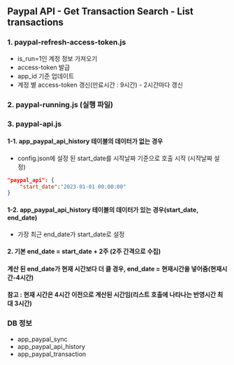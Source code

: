 ## Paypal API - Get Transaction Search - List transactions
### 1. paypal-refresh-access-token.js
- is_run=1인 계정 정보 가져오기
- access-token 발급
- app_id 기준 업데이트
- 계정 별 access-token 갱신(만료시간 : 9시간) - 2시간마다 갱신

### 2. paypal-running.js (실행 파일)
### 3. paypal-api.js
#### 1-1. app_paypal_api_history 테이블의 데이터가 없는 경우
- config.json에 설정 된 start_date를 시작날짜 기준으로 호출 시작 (시작날짜 설정)
```json
"paypal_api": {
    "start_date":"2023-01-01 00:00:00"
}
```
#### 1-2. app_paypal_api_history 테이블의 데이터가 있는 경우(start_date, end_date)
- 가장 최근 end_date가 start_date로 설정

#### 2. 기본 end_date = start_date + 2주 (2주 간격으로 수집)
#### 계산 된 end_date가 현재 시간보다 더 클 경우, end_date = 현재시간을 넣어줌(현재시간-4시간)
#### 참고 : 현재 시간은 4시간 이전으로 계산된 시간임(리스트 호출에 나타나는 반영시간 최대 3시간)

### DB 정보
- app_paypal_sync
- app_paypal_api_history
- app_paypal_transaction
